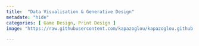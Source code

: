 ```yaml
---
title:  "Data Visualisation & Generative Design"
metadate: "hide"
categories: [ Game Design, Print Design ]
image: "https://raw.githubusercontent.com/kapazoglou/kapazoglou.github.io/refs/heads/master/assets/images/item/tsumego.png"

---
```





